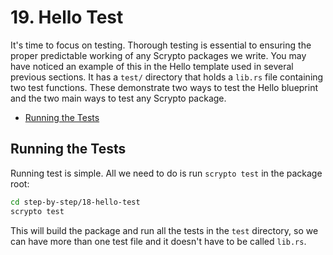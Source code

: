 # 19. Hello Test

It's time to focus on testing. Thorough testing is essential to ensuring the
proper predictable working of any Scrypto packages we write. You may have
noticed an example of this in the Hello template used in several previous
sections. It has a `test/` directory that holds a `lib.rs` file containing two
test functions. These demonstrate two ways to test the Hello blueprint and the
two main ways to test any Scrypto package.

- [Running the Tests](#running-the-tests)

## Running the Tests

Running test is simple. All we need to do is run `scrypto test` in the package
root:

```sh
cd step-by-step/18-hello-test
scrypto test
```

This will build the package and run all the tests in the `test` directory, so we
can have more than one test file and it doesn't have to be called `lib.rs`.
